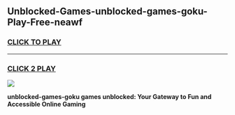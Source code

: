 
## Unblocked-Games-unblocked-games-goku-Play-Free-neawf
<h3>
<a href="https://premium76.site?title=unblocked-games-goku&ref=22A">CLICK TO PLAY</a></h3>
<hr>

<h3>
<a href="https://premium76.site?title=unblocked-games-goku&ref=22A">CLICK 2 PLAY</a>
  
</h3>

<a href="https://premium76.site?title=unblocked-games-goku&ref=22A"><img src="https://clearcache.store/games.png"></a>


**unblocked-games-goku games unblocked: Your Gateway to Fun and Accessible Online Gaming**
